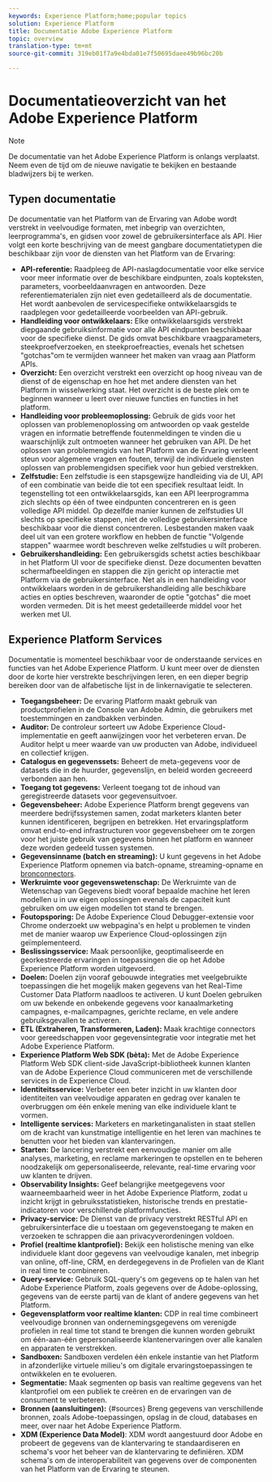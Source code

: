 ```yaml
---
keywords: Experience Platform;home;popular topics
solution: Experience Platform
title: Documentatie Adobe Experience Platform
topic: overview
translation-type: tm+mt
source-git-commit: 319eb01f7a9e4bda01e7f50695daee49b96bc20b

---
```



# Documentatieoverzicht van het Adobe Experience Platform

>[!NOTE]
>De documentatie van het Adobe Experience Platform is onlangs verplaatst. Neem even de tijd om de nieuwe navigatie te bekijken en bestaande bladwijzers bij te werken.

## Typen documentatie

De documentatie van het Platform van de Ervaring van Adobe wordt verstrekt in veelvoudige formaten, met inbegrip van overzichten, leerprogramma&#39;s, en gidsen voor zowel de gebruikersinterface als API. Hier volgt een korte beschrijving van de meest gangbare documentatietypen die beschikbaar zijn voor de diensten van het Platform van de Ervaring:

* **API-referentie:** Raadpleeg de API-naslagdocumentatie voor elke service voor meer informatie over de beschikbare eindpunten, zoals kopteksten, parameters, voorbeeldaanvragen en antwoorden. Deze referentiematerialen zijn niet even gedetailleerd als de documentatie. Het wordt aanbevolen de servicespecifieke ontwikkelaarsgids te raadplegen voor gedetailleerde voorbeelden van API-gebruik.
* **Handleiding voor ontwikkelaars:** Elke ontwikkelaarsgids verstrekt diepgaande gebruiksinformatie voor alle API eindpunten beschikbaar voor de specifieke dienst. De gids omvat beschikbare vraagparameters, steekproefverzoeken, en steekproefreacties, evenals het schetsen &quot;gotchas&quot;om te vermijden wanneer het maken van vraag aan Platform APIs.
* **Overzicht:** Een overzicht verstrekt een overzicht op hoog niveau van de dienst of de eigenschap en hoe het met andere diensten van het Platform in wisselwerking staat. Het overzicht is de beste plek om te beginnen wanneer u leert over nieuwe functies en functies in het platform.
* **Handleiding voor probleemoplossing:** Gebruik de gids voor het oplossen van problemenoplossing om antwoorden op vaak gestelde vragen en informatie betreffende foutenmeldingen te vinden die u waarschijnlijk zult ontmoeten wanneer het gebruiken van API. De het oplossen van problemengids van het Platform van de Ervaring verleent steun voor algemene vragen en fouten, terwijl de individuele diensten oplossen van problemengidsen specifiek voor hun gebied verstrekken.
* **Zelfstudie:** Een zelfstudie is een stapsgewijze handleiding via de UI, API of een combinatie van beide die tot een specifiek resultaat leidt. In tegenstelling tot een ontwikkelaarsgids, kan een API leerprogramma zich slechts op één of twee eindpunten concentreren en is geen volledige API middel. Op dezelfde manier kunnen de zelfstudies UI slechts op specifieke stappen, niet de volledige gebruikersinterface beschikbaar voor die dienst concentreren. Lesbestanden maken vaak deel uit van een grotere workflow en hebben de functie &quot;Volgende stappen&quot; waarmee wordt beschreven welke zelfstudies u wilt proberen.
* **Gebruikershandleiding:** Een gebruikersgids schetst acties beschikbaar in het Platform UI voor de specifieke dienst. Deze documenten bevatten schermafbeeldingen en stappen die zijn gericht op interactie met Platform via de gebruikersinterface. Net als in een handleiding voor ontwikkelaars worden in de gebruikershandleiding alle beschikbare acties en opties beschreven, waaronder de optie &quot;gotchas&quot; die moet worden vermeden. Dit is het meest gedetailleerde middel voor het werken met UI.

## Experience Platform Services

Documentatie is momenteel beschikbaar voor de onderstaande services en functies van het Adobe Experience Platform. U kunt meer over de diensten door de korte hier verstrekte beschrijvingen leren, en een dieper begrip bereiken door van de alfabetische lijst in de linkernavigatie te selecteren.

* **Toegangsbeheer:** De ervaring Platform maakt gebruik van productprofielen in de Console van Adobe Admin, die gebruikers met toestemmingen en zandbakken verbinden.
* **Auditor:** De controleur sorteert uw Adobe Experience Cloud-implementatie en geeft aanwijzingen voor het verbeteren ervan. De Auditor helpt u meer waarde van uw producten van Adobe, individueel en collectief krijgen.
* **Catalogus en gegevenssets:** Beheert de meta-gegevens voor de datasets die in de huurder, gegevenslijn, en beleid worden gecreeerd verbonden aan hen.
* **Toegang tot gegevens:** Verleent toegang tot de inhoud van geregistreerde datasets voor gegevensuitvoer.
* **Gegevensbeheer:** Adobe Experience Platform brengt gegevens van meerdere bedrijfssystemen samen, zodat marketers klanten beter kunnen identificeren, begrijpen en betrekken. Het ervaringsplatform omvat end-to-end infrastructuren voor gegevensbeheer om te zorgen voor het juiste gebruik van gegevens binnen het platform en wanneer deze worden gedeeld tussen systemen.
* **Gegevensinname (batch en streaming):** U kunt gegevens in het Adobe Experience Platform opnemen via batch-opname, streaming-opname en [bronconnectors](#sources).
* **Werkruimte voor gegevenswetenschap:** De Werkruimte van de Wetenschap van Gegevens biedt vooraf bepaalde machine het leren modellen u in uw eigen oplossingen evenals de capaciteit kunt gebruiken om uw eigen modellen tot stand te brengen.
* **Foutopsporing:** De Adobe Experience Cloud Debugger-extensie voor Chrome onderzoekt uw webpagina&#39;s en helpt u problemen te vinden met de manier waarop uw Experience Cloud-oplossingen zijn geïmplementeerd.
* **Beslissingsservice:** Maak persoonlijke, geoptimaliseerde en georkestreerde ervaringen in toepassingen die op het Adobe Experience Platform worden uitgevoerd.
* **Doelen:** Doelen zijn vooraf gebouwde integraties met veelgebruikte toepassingen die het mogelijk maken gegevens van het Real-Time Customer Data Platform naadloos te activeren. U kunt Doelen gebruiken om uw bekende en onbekende gegevens voor kanaalmarketing campagnes, e-mailcampagnes, gerichte reclame, en vele andere gebruiksgevallen te activeren.
* **ETL (Extraheren, Transformeren, Laden):** Maak krachtige connectors voor gereedschappen voor gegevensintegratie voor integratie met het Adobe Experience Platform.
* **Experience Platform Web SDK (bèta):** Met de Adobe Experience Platform Web SDK client-side JavaScript-bibliotheek kunnen klanten van de Adobe Experience Cloud communiceren met de verschillende services in de Experience Cloud.
* **Identiteitsservice:** Verbeter een beter inzicht in uw klanten door identiteiten van veelvoudige apparaten en gedrag over kanalen te overbruggen om één enkele mening van elke individuele klant te vormen.
* **Intelligente services:** Marketers en marketinganalisten in staat stellen om de kracht van kunstmatige intelligentie en het leren van machines te benutten voor het bieden van klantervaringen.
* **Starten:** De lancering verstrekt een eenvoudige manier om alle analyses, marketing, en reclame markeringen te opstellen en te beheren noodzakelijk om gepersonaliseerde, relevante, real-time ervaring voor uw klanten te drijven.
* **Observability Insights:** Geef belangrijke meetgegevens voor waarneembaarheid weer in het Adobe Experience Platform, zodat u inzicht krijgt in gebruiksstatistieken, historische trends en prestatie-indicatoren voor verschillende platformfuncties.
* **Privacy-service:** De Dienst van de privacy verstrekt RESTful API en gebruikersinterface die u toestaan om gegevenstoegang te maken en verzoeken te schrappen die aan privacyverordeningen voldoen.
* **Profiel (realtime klantprofiel):** Bekijk een holistische mening van elke individuele klant door gegevens van veelvoudige kanalen, met inbegrip van online, off-line, CRM, en derdegegevens in de Profielen van de Klant in real time te combineren.
* **Query-service:** Gebruik SQL-query&#39;s om gegevens op te halen van het Adobe Experience Platform, zoals gegevens over de Adobe-oplossing, gegevens van de eerste partij van de klant of andere gegevens van het Platform.
* **Gegevensplatform voor realtime klanten:** CDP in real time combineert veelvoudige bronnen van ondernemingsgegevens om verenigde profielen in real time tot stand te brengen die kunnen worden gebruikt om één-aan-één gepersonaliseerde klantenervaringen over alle kanalen en apparaten te verstrekken.
* **Sandboxen:** Sandboxen verdelen één enkele instantie van het Platform in afzonderlijke virtuele milieu&#39;s om digitale ervaringstoepassingen te ontwikkelen en te evolueren.
* **Segmentatie:** Maak segmenten op basis van realtime gegevens van het klantprofiel om een publiek te creëren en de ervaringen van de consument te verbeteren.
* **Bronnen (aansluitingen):** {#sources} Breng gegevens van verschillende bronnen, zoals Adobe-toepassingen, opslag in de cloud, databases en meer, over naar het Adobe Experience Platform.
* **XDM (Experience Data Model)**: XDM wordt aangestuurd door Adobe en probeert de gegevens van de klantervaring te standaardiseren en schema&#39;s voor het beheer van de klantervaring te definiëren. XDM schema&#39;s om de interoperabiliteit van gegevens over de componenten van het Platform van de Ervaring te steunen.